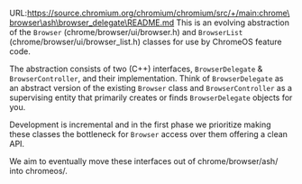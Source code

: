 URL:https://source.chromium.org/chromium/chromium/src/+/main:chrome\browser\ash\browser_delegate\README.md
This is an evolving abstraction of the `Browser` (chrome/browser/ui/browser.h)
and `BrowserList` (chrome/browser/ui/browser\_list.h) classes for use by
ChromeOS feature code.

The abstraction consists of two (C++) interfaces, `BrowserDelegate` &
`BrowserController`, and their implementation. Think of `BrowserDelegate` as an
abstract version of the existing `Browser` class and `BrowserController` as a
supervising entity that primarily creates or finds `BrowserDelegate` objects for
you.

Development is incremental and in the first phase we prioritize making these
classes the bottleneck for `Browser` access over them offering a clean API.

We aim to eventually move these interfaces out of chrome/browser/ash/ into
chromeos/.
